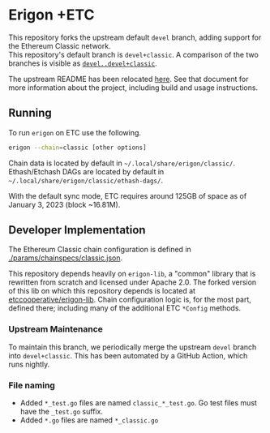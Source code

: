 # Erigon +ETC 

This repository forks the upstream default `devel` branch, adding support for the Ethereum Classic network.\
This repository's default branch is `devel+classic`.
A comparison of the two branches is visible as [`devel..devel+classic`](https://github.com/ETCCooperative/erigon/compare/devel..devel+classic).

The upstream README has been relocated [here](./README.ledgerwatch.md).
See that document for more information about the project, including
build and usage instructions.

## Running

To run `erigon` on ETC use the following.
```bash
erigon --chain=classic [other options]
```

Chain data is located by default in `~/.local/share/erigon/classic/`.\
Ethash/Etchash DAGs are located by default in `~/.local/share/erigon/classic/ethash-dags/`.

With the default sync mode, ETC requires around 125GB of space as of January 3, 2023 (block ~16.81M). 

## Developer Implementation

The Ethereum Classic chain configuration is defined in [./params/chainspecs/classic.json](./params/chainspecs/classic.json).

This repository depends heavily on `erigon-lib`, a "common" library that is rewritten from scratch and licensed under Apache 2.0.
The forked version of this lib on which this repository depends is located at [etccooperative/erigon-lib](https://github.com/etccooperative/erigon-lib). Chain configuration logic is, for the most part, defined there; including many of the additional ETC `*Config` methods.

### Upstream Maintenance

To maintain this branch, we periodically merge the upstream `devel` branch into `devel+classic`.
This has been automated by a GitHub Action, which runs nightly.

### File naming

- Added `*_test.go` files are named `classic_*_test.go`. Go test files must have the `_test.go` suffix.
- Added `*.go` files are named `*_classic.go`
